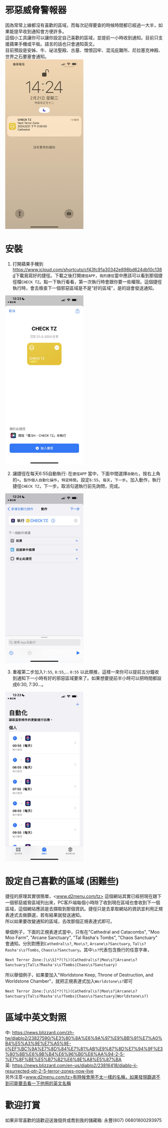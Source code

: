 # 邪惡威脅警報器
因為常常上線都沒有喜歡的區域，而每次記得要查的時候時間都已經過一大半，如果能提早收到通知會方便許多。  
這個小工具讓你可以讓你設定自己喜歡的區域，並提前一小時收到通知。目前只支援蘋果手機或平板。語言的話也只會通知英文。  
目前預設是安姊、牛、祕法聖殿、古墓、憎恨囚牢、混沌庇難所、尼拉塞克神殿、世界之石要塞會通知。  
<img src='notification-sample.jpg' width='250'>

# 安裝
1. 打開蘋果手機到<https://www.icloud.com/shortcuts/cf43fc91a30342e898bd624db10c138d>下載我寫好的捷徑。下載之後打開`捷徑APP`，`我的捷徑`當中應該可以看到那個捷徑檔`CHECK TZ`。點一下執行看看，第一次執行時會跟你要一些權限。這個捷徑執行時，會去檢查下一個邪惡區域是不是"好的區域"，是的話會發送通知。  
<img src='get-shortcus.jpg' width='250'>

2. 讓捷徑在每天6:55自動執行: 在`捷徑APP` 當中，下面中間選擇`自動化`，按右上角的`+`。`製作個人自動化操作`，`特定時間`，設定`6:55`、`每天`，`下一步`。加入動作，執行捷徑`CHECK TZ`，下一步。取消勾選執行前先詢問，完成。  
<img src='automate-shortcut.jpg' width='250'>

3. 重複第二步加入`7:55`, `8:55`,... `0:55` 以此類推，這樣一來你可以提前五分鐘收到通知下一小時有好的邪惡區域要來了。如果想要提前半小時可以把時間都設成6:30, 7:30...。  
<img src='automate-shortcut-2.jpg' width='250'>

# 設定自己喜歡的區域 (困難些)
捷徑的原理其實很簡單，<www.d2menu.com/tz> 這個網站其實已經把現在跟下一個邪惡威脅區域列出來，PC客戶端每個小時除了收到現在區域也會收到下一個區域，這個網站應該是去擷取到那個資訊。捷徑只是去拿取網站的資訊並利用正規表達式去做篩選，若有結果就發送通知。  
所以如果要改變通知的區域，去改那個正規表達式即可。  

舉個例子，下面的正規表達式當中，只有在"Cathedral and Catacombs", "Moo Moo Farm", "Arcane Sanctuary", "Tal Rasha's Tombs", "Chaos Sanctuary" 會通知。分別對應到`Cathedral\s?`, `Moo\s?`, `Arcane\s?Sanctuary`, `Tal\s?Rasha's\s?Tombs`, `Chaos\s?Sanctuary`。其中`\s?`代表包含換行的任意字串，
```
Next Terror Zone:[\s\S]*?(?i)(Cathedral\s?|Moo\s?|Arcane\s?Sanctuary|Tal\s?Rasha's\s?Tombs|Chaos\s?Sanctuary)
```
所以舉個例子，如果要加入"Worldstone Keep, Throne of Destruction, and Worldstone Chamber"，就把正規表達式加入`Worldstone\s?`即可
```
Next Terror Zone:[\s\S]*?(?i)(Cathedral\s?|Moo\s?|Arcane\s?Sanctuary|Tal\s?Rasha's\s?Tombs|Chaos\s?Sanctuary|Worldstone\s?)
```

# 區域中英文對照
中: <https://news.blizzard.com/zh-tw/diablo2/23827590/%E3%80%8A%E6%9A%97%E9%BB%91%E7%A0%B4%E5%A3%9E%E7%A5%9E-ii%EF%BC%9A%E7%8D%84%E7%81%AB%E9%87%8D%E7%94%9F%E3%80%8B%E6%9B%B4%E6%96%B0%E6%AA%94-2-5-%E7%8F%BE%E5%B7%B2%E6%8E%A8%E5%87%BA>  
英: <https://news.blizzard.com/en-us/diablo2/23816418/diablo-ii-resurrected-ptr-2-5-terror-zones-now-live>  
另外注意<www.d2menu.com/tz>有時候會用不太一樣的名稱，如果發現篩選不到可能要去看一下他用的英文名稱


# 歡迎打賞
如果非常喜歡的話歡迎送幾個貝或喬到我的儲藏箱: 永豐(807) 06801800293975

